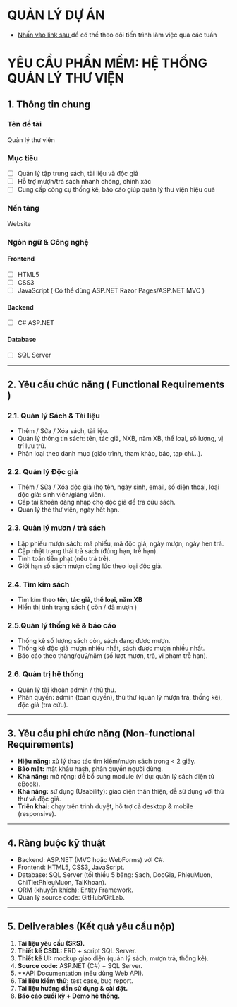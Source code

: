 # QUẢN LÝ DỰ ÁN

- [Nhấn vào link sau ](https://trello.com/invite/b/68d2d18659674a93d647ec73/ATTId9a5c96829b12125f603539d5fd045561F317549/dự-an-website-quản-ly-thư-viện) để có thể theo dõi tiến trình làm việc qua các tuần

#  YÊU CẦU PHẦN MỀM: HỆ THỐNG QUẢN LÝ THƯ VIỆN

## 1. Thông tin chung

### Tên đề tài 
Quản lý thư viện

### **Mục tiêu**
- [ ] Quản lý tập trung sách, tài liệu và độc giả
- [ ] Hỗ trợ mượn/trả sách nhanh chóng, chính xác
- [ ] Cung cấp công cụ thống kê, báo cáo giúp quản lý thư viện hiệu quả

### **Nền tảng** 
Website

### **Ngôn ngữ & Công nghệ**

#### Frontend
- [ ] HTML5
- [ ] CSS3
- [ ] JavaScript ( Có thể dùng ASP.NET Razor Pages/ASP.NET MVC )

#### Backend
- [ ] C# ASP.NET

####  Database
- [ ] SQL Server

---

## 2. Yêu cầu chức năng ( Functional Requirements )

### 2.1. Quản lý Sách & Tài liệu
- Thêm / Sửa / Xóa sách, tài liệu.
- Quản lý thông tin sách: tên, tác giả, NXB, năm XB, thể loại, số lượng, vị trí lưu trữ.
- Phân loại theo danh mục (giáo trình, tham khảo, báo, tạp chí...).

### 2.2. Quản lý Độc giả
- Thêm / Sửa / Xóa độc giả (họ tên, ngày sinh, email, số điện thoại, loại độc giả: sinh viên/giảng viên).
- Cấp tài khoản đăng nhập cho độc giả để tra cứu sách.
- Quản lý thẻ thư viện, ngày hết hạn.

### 2.3. Quản lý mươn / trả sách
- Lập phiếu mượn sách: mã phiếu, mã độc giả, ngày mượn, ngày hẹn trả.
- Cập nhật trạng thái trả sách (đúng hạn, trễ hạn).
- Tính toán tiền phạt (nếu trả trễ).
- Giới hạn số sách mượn cùng lúc theo loại độc giả.

### 2.4. Tìm kím sách
- Tìm kím theo **tên, tác giả, thể loại, năm XB**
- Hiển thị tình trạng sách ( còn / đã mượn )


### 2.5.Quản lý thống kê & báo cáo
- Thống kê số lượng sách còn, sách đang được mượn.
- Thống kê độc giả mượn nhiều nhất, sách được mượn nhiều nhất.
- Báo cáo theo tháng/quý/năm (số lượt mượn, trả, vi phạm trễ hạn).


### 2.6. Quản trị hệ thống
- Quản lý tài khoản admin / thủ thư.
- Phân quyền: admin (toàn quyền), thủ thư (quản lý mượn trả, thống kê), độc giả (tra cứu).


---

## 3.  Yêu cầu phi chức năng (Non-functional Requirements)

- **Hiệu năng:** xử lý thao tác tìm kiếm/mượn sách trong < 2 giây.
- **Bảo mật:** mật khẩu hash, phân quyền người dùng.
- **Khả năng:** mở rộng: dễ bổ sung module (ví dụ: quản lý sách điện tử eBook).
- **Khả năng:** sử dụng (Usability): giao diện thân thiện, dễ sử dụng với thủ thư và độc giả.
- **Triển khai:** chạy trên trình duyệt, hỗ trợ cả desktop & mobile (responsive).

---

## 4. Ràng buộc kỹ thuật

- Backend: ASP.NET (MVC hoặc WebForms) với C#.
- Frontend: HTML5, CSS3, JavaScript.
- Database: SQL Server (tối thiểu 5 bảng: Sach, DocGia, PhieuMuon, ChiTietPhieuMuon, TaiKhoan).
- ORM (khuyến khích): Entity Framework.
- Quản lý source code: GitHub/GitLab.

---

## 5. Deliverables (Kết quả yêu cầu nộp)

1. **Tài liệu yêu cầu (SRS).**
2. **Thiết kế CSDL:** ERD + script SQL Server.
3. **Thiết kế UI:** mockup giao diện (quản lý sách, mượn trả, thống kê).
4. **Source code:** ASP.NET (C#) + SQL Server.
5. **API Documentation (nếu dùng Web API).
6. **Tài liệu kiểm thử:** test case, bug report.
7. **Tài liệu hướng dẫn sử dụng & cài đặt.**
8. **Báo cáo cuối kỳ + Demo hệ thống.**
